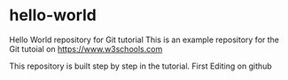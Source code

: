 # hello-world
Hello World repository for Git tutorial
This is an example repository for the Git tutoial on https://www.w3schools.com

This repository is built step by step in the tutorial.
First Editing on github
